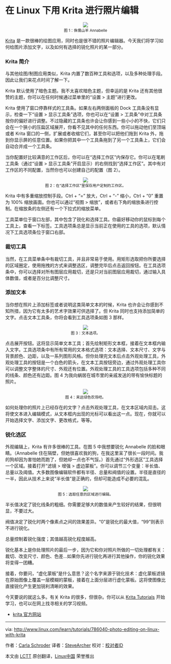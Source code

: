 在 Linux 下用 Krita 进行照片编辑
================================================================================
<center><img src="http://www.linux.com/images/stories/41373/fig-1-annabelle.jpg" /></center>
<center><small>图 1：侏儒山羊 Annabelle</small></center>

[Krita][1] 是一款很棒的绘图应用，同时也是很不错的照片编辑器。今天我们将学习如何给图片添加文字，以及如何有选择的锐化照片的某一部分。

### Krita 简介 ###

与其他绘图/制图应用类似，Krita 内置了数百种工具和选项，以及多种处理手段。因此让我们来花点时间了解一下。

Krita 默认使用了暗色主题。我不太喜欢暗色主题，但幸运的是 Krita 还有其他很赞的主题，你可以在任何时候通过菜单里的“设置 > 主题”进行更改。

Krita 使用了窗口停靠样式的工具条。如果左右两侧面板的 Dock 工具条没有显示，检查一下“设置 > 显示工具条”选项，你也可以在“设置 > 工具条”中对工具条按你的偏好进行调整。不过隐藏的工具条也许会让你感到一些小小的不快，它们只会在一个狭小的压扁区域展开，你看不见其中的任何东西。你可以拖动他们至顶端或者 Krita 窗口的一侧，扩展或者收缩它们，甚至你可以把他们拖到 Krita 外，拖到你显示屏的任意位置。如果你把其中一个工具条拖到了另一个工具条上，它们会自动合并成一个工具条。

当你配置好比较满意的工作区后，你可以在“选择工作区”内保存它。你可以在笔刷工具条（通过“设置 > 显示工具条”开启显示）的右侧找到“选择工作区”。其中有对工作区的不同配置，当然你也可以创建自己的配置（图 2）。

<center><img src="http://www.linux.com/images/stories/41373/fig-2-workspaces.jpg" /></center>
<center><small>图 2：在“选择工作区”里保存用户定制的工作区。</small></center>

Krita 中有多重缩放控制手段。Ctrl + “=” 放大，Ctrl + “-” 缩小，Ctrl + “0” 重置为 100% 缩放画面。你也可以通过“视图 > 缩放”，或者右下角的缩放条进行控制。在缩放条的左侧还有一个下拉式的缩放菜单。

工具菜单位于窗口左部，其中包含了锐化和选择工具。你最好移动你的鼠标到每个工具上，查看一下标签。工具选项条总是显示当前正在使用的工具的选项，默认情况下工具选项条位于窗口右部。

### 裁切工具 ###

当然，在工具菜单条中有裁切工具，并且非常易于使用。用矩形选取把你所要选择的区域圈定，使用拖拽的方式来调整选区，调整完毕后点击返回按钮。在工具选项条中，你可以选择对所有图层应用裁切，还是只对当前图层应用裁切，通过输入具体数值，或者是百分比调整尺寸。

### 添加文本 ###

当你想在照片上添加标签或者说明这类简单文本的时候，Krita 也许会让你感到不知所措，因为它有太多的艺术字效果可供选择了。但 Krita 同时也支持添加简单的文字。点击文本工具条，你将会看到工具选项条如图 3 那样。

<center><img src="http://www.linux.com/images/stories/41373/fig-3-text.jpg" /></center>
<center><small>图 3：文本选项。</small></center>

点击展开按钮。这将显示简单文本工具；首先绘制矩形文本框，接着在文本框内输入文字。工具选项条中有所有常用的文本格式选项：文本选择、文本尺寸、文字与背景颜色、边距，以及一系列图形风格。但你处理完文本后点击外观处理工具，外观处理工具的按钮是一个白色的箭头，在文本工具按钮旁边，通过外观处理工具你可以调整文字整体的尺寸、外观还有位置。外观处理工具的工具选项包括多种不同的线条、颜色还有边距。图 4 为我向蜗居在城市里的亲戚发送的带有愉快标题的照片。

<center><img src="http://www.linux.com/images/stories/41373/fig-4-frontdoor.jpg" /></center>
<center><small>图 4：来这绿色农场吧。</small></center>

如何处理你的照片上已经存在的文字？点击外观处理工具，在文本区域内双击。这将使文本进入编辑模式，从文本框内出现的光标可以看出这一点。现在，你就可以开始选择文字、添加文字、更改格式，等等。

### 锐化选区 ###

外观编辑上，Krita 有许多很棒的工具。在图 5 中我想要锐化 Annabelle 的脸和眼睛。（Annabelle 住在隔壁，但她很喜欢我的狗，在我这里呆了很长一段时间。我的狗却因为害怕她而跑了，但她却一点也不气馁。）首先通过“外形选区”工具选择一个区域。接着打开“滤镜  > 增强 > 虚边蒙板”。你可以调节三个变量：半长值、总量以及阈值。大多数图像编辑软件都有半径、总量和阀值的设置。半径是直径的一半，因此从技术上来说“半长值”是正确的，但却可能造成不必要的混乱。

<center><img src="http://www.linux.com/images/stories/41373/fig-5-annabelle.jpg" /></center>
<center><small>图 5：选取任意的区域进行编辑。</small></center>

半长值决定了锐化线条的粗细。你需要足够大的数值来产生较好的结果，但很明显，不要过大。

阀值决定了锐化时两个像素点之间的效果差异。“0”是锐化的最大值，“99”则表示不进行锐化。

总量控制着锐化强度；其值越高锐化程度越高。

锐化基本上是你处理照片的最后一步，因为它和你对照片所做的一切处理都有关：裁切、改变尺寸、颜色、色差...如果你先进行锐化再进行其他操作，你的锐化效果将变得一团糟。

接着，你要问，“虚化蒙板”是什么意思？这个名字来源于锐化技术：虚化蒙板滤镜在原始图像上覆盖一层模糊的蒙板，接着在上面分层进行虚化蒙板。这将使图像比直接锐化产生更加锐利清晰的效果。

今天要说的就这么多。有关 Krita 的很多，但很杂。你可以从 [Krita Tutorials][2] 开始学习，也可以在网上找寻相关的学习视频。

- [krita 官方网站][1]

--------------------------------------------------------------------------------

via: http://www.linux.com/learn/tutorials/786040-photo-editing-on-linux-with-krita

作者：[Carla Schroder][a]
译者：[SteveArcher](https://github.com/SteveArcher)
校对：[校对者ID](https://github.com/校对者ID)

本文由 [LCTT](https://github.com/LCTT/TranslateProject) 原创翻译，[Linux中国](http://linux.cn/) 荣誉推出

[a]:http://www.linux.com/community/forums/person/3734
[1]:https://krita.org/
[2]:https://krita.org/learn/tutorials/